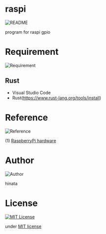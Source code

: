 # raspi
![README](https://img.shields.io/badge/raspi-Readme-orange)

program for raspi gpio

# Requirement
![Requirement](https://img.shields.io/badge/Requirement-Development%20environment-orange)

## Rust
- Visual Studio Code
- Rust(https://www.rust-lang.org/tools/install)

# Reference
![Reference](https://img.shields.io/badge/Reference-document-orange)

(1) [RaspberryPi hardware](https://www.raspberrypi.org/documentation/hardware/raspberrypi/)

# Author
![Author](https://img.shields.io/badge/Author-hinata-orange)

hinata

# License
[![MIT License](http://img.shields.io/badge/license-MIT-blue.svg?style=flat)](LICENSE)

under [MIT license](https://en.wikipedia.org/wiki/MIT_License)
